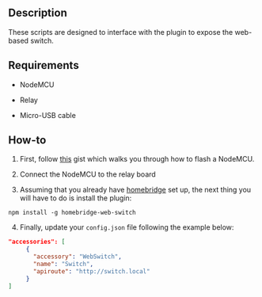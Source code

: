 ## Description

These scripts are designed to interface with the plugin to expose the web-based switch.

## Requirements

* NodeMCU

* Relay

* Micro-USB cable

## How-to

1. First, follow [this](https://gist.github.com/phenotypic/8d9d3b886936ccea9c21f495755640dd) gist which walks you through how to flash a NodeMCU.

2. Connect the NodeMCU to the relay board

3. Assuming that you already have [homebridge](https://github.com/homebridge/homebridge#installation) set up, the next thing you will have to do is install the plugin:
```
npm install -g homebridge-web-switch
```

4. Finally, update your `config.json` file following the example below:

```json
"accessories": [
     {
       "accessory": "WebSwitch",
       "name": "Switch",
       "apiroute": "http://switch.local"
     }
]
```
